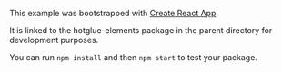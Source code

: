 This example was bootstrapped with [Create React App](https://github.com/facebook/create-react-app).

It is linked to the hotglue-elements package in the parent directory for development purposes.

You can run `npm install` and then `npm start` to test your package.
